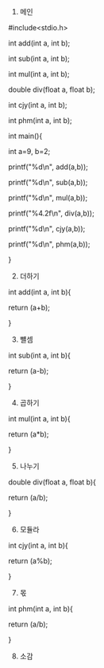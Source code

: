 1. 메인

#include<stdio.h>

int add(int a, int b);

int sub(int a, int b);

int mul(int a, int b);

double div(float a, float b);

int cjy(int a, int b);

int phm(int a, int b);

int main(){

int a=9, b=2;

printf("%d\n", add(a,b));

printf("%d\n", sub(a,b));

printf("%d\n", mul(a,b));

printf("%4.2f\n", div(a,b));

printf("%d\n", cjy(a,b));

printf("%d\n", phm(a,b));

}

2. 더하기

int add(int a, int b){

return (a+b);

}

3. 뺼셈

int sub(int a, int b){

return (a-b);

}

4. 곱하기

int mul(int a, int b){

return (a*b);

}

5. 나누기

double div(float a, float b){

return (a/b);

}

6. 모듈라

int cjy(int a, int b){

return (a%b);

}

7. 몫

int phm(int a, int b){

return (a/b);

}

8. 소감 


